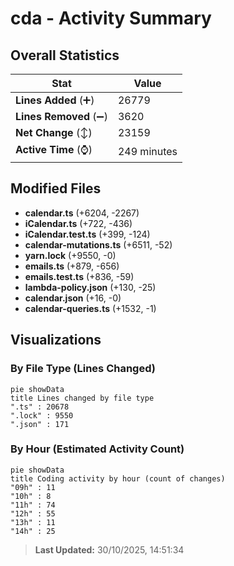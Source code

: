 # cda - Activity Summary 

## Overall Statistics

| Stat                   | Value                                                             |
| ---------------------- | ----------------------------------------------------------------- |
| **Lines Added** (➕)   | 26779                                          |
| **Lines Removed** (➖) | 3620                                        |
| **Net Change** (↕)    | 23159                |
| **Active Time** (⌚)   | 249 minutes |


## Modified Files
- **calendar.ts** (+6204, -2267)
- **iCalendar.ts** (+722, -436)
- **iCalendar.test.ts** (+399, -124)
- **calendar-mutations.ts** (+6511, -52)
- **yarn.lock** (+9550, -0)
- **emails.ts** (+879, -656)
- **emails.test.ts** (+836, -59)
- **lambda-policy.json** (+130, -25)
- **calendar.json** (+16, -0)
- **calendar-queries.ts** (+1532, -1)

## Visualizations

### By File Type (Lines Changed)

```mermaid
pie showData
title Lines changed by file type
".ts" : 20678
".lock" : 9550
".json" : 171
```

### By Hour (Estimated Activity Count)

```mermaid
pie showData
title Coding activity by hour (count of changes)
"09h" : 11
"10h" : 8
"11h" : 74
"12h" : 55
"13h" : 11
"14h" : 25
```


> **Last Updated:** 30/10/2025, 14:51:34